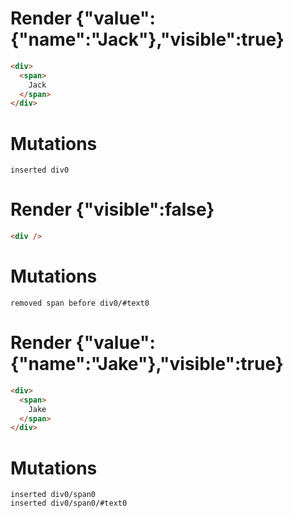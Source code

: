 # Render {"value":{"name":"Jack"},"visible":true}
```html
<div>
  <span>
    Jack
  </span>
</div>
```

# Mutations
```
inserted div0
```


# Render {"visible":false}
```html
<div />
```

# Mutations
```
removed span before div0/#text0
```


# Render {"value":{"name":"Jake"},"visible":true}
```html
<div>
  <span>
    Jake
  </span>
</div>
```

# Mutations
```
inserted div0/span0
inserted div0/span0/#text0
```